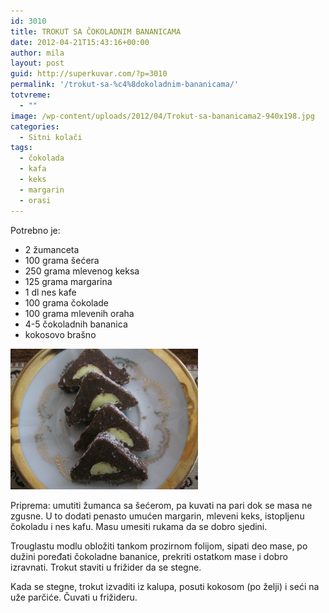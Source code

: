```yaml
---
id: 3010
title: TROKUT SA ČOKOLADNIM BANANICAMA
date: 2012-04-21T15:43:16+00:00
author: mila
layout: post
guid: http://superkuvar.com/?p=3010
permalink: '/trokut-sa-%c4%8dokoladnim-bananicama/'
totvreme:
  - ""
image: /wp-content/uploads/2012/04/Trokut-sa-bananicama2-940x198.jpg
categories:
  - Sitni kolači
tags:
  - čokolada
  - kafa
  - keks
  - margarin
  - orasi
---
```

Potrebno je:

  * 2 žumanceta
  * 100 grama šećera
  * 250 grama mlevenog keksa
  * 125 grama margarina
  * 1 dl nes kafe
  * 100 grama čokolade
  * 100 grama mlevenih oraha
  * 4-5 čokoladnih bananica
  * kokosovo brašno

<img class="alignnone size-medium wp-image-3013" title="Trokut sa bananicama" src="/wp-content/uploads/2012/04/Trokut-sa-bananicama2-300x225.jpg" alt="" width="300" height="225" /> 

Priprema: umutiti žumanca sa šećerom, pa kuvati na pari dok se masa ne zgusne. U to dodati penasto umućen margarin, mleveni keks, istopljenu čokoladu i nes kafu. Masu umesiti rukama da se dobro sjedini.

Trouglastu modlu obložiti tankom prozirnom folijom, sipati deo mase, po dužini poređati čokoladne bananice, prekriti ostatkom mase i dobro izravnati. Trokut staviti u frižider da se stegne.

Kada se stegne, trokut izvaditi iz kalupa, posuti kokosom (po želji) i seći na uže parčiće. Čuvati u frižideru.